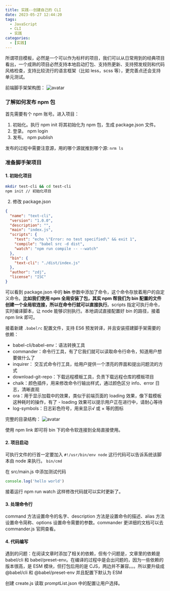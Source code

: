 ```yaml
---
title: 实践--创建自己的 CLI
date: 2023-05-27 12:44:20
tags:
  - JavaScript
  - CLI
  - 实践
categories:
  - [实践]
---
```


所谓项目模板，必然是一个可以作为标杆的项目，我们可以从日常用到的经典项目看出，一个成熟的项目必然支持本地启动打包、支持热更新、支持预发规则和代码风格检查，支持比较流行的语言框架（比如 less，scss 等），更完善点还会支持单元测试。

前端脚手架架构图：
![avatar]('https://p1-jj.byteimg.com/tos-cn-i-t2oaga2asx/gold-user-assets/2020/3/24/1710d1748ce55aeb~tplv-t2oaga2asx-zoom-in-crop-mark:4536:0:0:0.awebp')

### 了解如何发布 npm 包

首先需要有个 npm 账号。进入项目：
1. 初始化。执行 npm init 将其初始化为 npm 包，生成 package.json 文件。
2. 登录。 npm login
3. 发布。 npm publish
  
发布的过程中需要注意源，用的哪个源就推到哪个源:
`nrm ls`

### 准备脚手架项目

#### 1. 初始化项目
```bash
mkdir test-cli && cd test-cli
npm init // 初始化项目
```

2. 修改 package.json
```json
{
  "name": "text-cli",
  "version": "1.0.0",
  "description": "",
  "main": "index.js",
  "scripts": {
    "test": "echo \"Error: no test specified\" && exit 1",
    "compile": "babel src -d dist",
    "watch": "npm run compile -- --watch"
  },
  "bin": {
    "text-cli": "./dist/index.js"
  },
  "author": "zdj",
  "license": "ISC"
}

```

可以看到 package.json 中的 **bin** 参数中添加了命令，这个命令存放着用户的自定义命令。**比如我们使用 npm 全局安装了包，其实 npm 帮我们为 bin 配置的文件创建一个全局软连接，所以在命令行就可以直接执行**。scripts 指定可执行命令，实时编译脚本，让 node 能够识别执行。本地调试直接配置好 bin 的路径，接着 npm link 即可。

接着新建 `.babelrc` 配置文件，支持 ES6 预发转译，并且安装搭建脚手架需要的依赖：
- babel-cli/babel-env：语法转换工具
- commander：命令行工具，有了它我们就可以读取命令行命令，知道用户想要做什么了
- inquirer： 交互式命令行工具，给用户提供一个漂亮的界面和提出问题流的方式
- download-git-repo：下载远程模板工具，负责下载远程仓库的模板项目
- chalk：颜色插件，用来修改命令行输出样式，通过颜色区分 info、error 日志，清晰直观
- ora：用于显示加载中的效果，类似于前端页面的 loading 效果，像下载模板这种耗时的操作，有了 - loading 效果可以提示用户正在进行中，请耐心等待
- log-symbols：日志彩色符号，用来显示√ 或 × 等的图标


完整的目录结构：
![avatar]('https://p1-jj.byteimg.com/tos-cn-i-t2oaga2asx/gold-user-assets/2020/3/24/1710d174c0923990~tplv-t2oaga2asx-zoom-in-crop-mark:4536:0:0:0.awebp')

使用 npm link 即可将 bin 下的命令软连接到全局直接使用。

#### 2. 项目启动
可执行文件的行首一定要加入 `#!/usr/bin/env node` 这行代码可以告诉系统该脚本由 node 来执行。
`bin/cmd`

在 src/main.js 中添加测试代码
```js
console.log('hello world')
```
接着运行 npm run watch 这样修改代码就可以实时更新了。

#### 3. 处理命令行
command 方法设置命令的名字、description 方法是设置命令的描述、alias 方法设置命令简称、options 设置命令需要的参数。commander 更详细的文档可以去 commander.js 官网查看。

#### 4. 代码编写

遇到的问题：在阅读文章时添加了相关的依赖，但有个问题是，文章里的依赖是 babel/cli 和 babel/preset-env。在编译的过程中是会出问题的，因为一些依赖的版本很高，是 ESM 模块，但打包后用的是 CJS，两边并不兼容。。。所以要升级成 @babel/cli 和 @babel/preset-env 并且配置下默认为 ESM

创建 create.js 读取 promptList.json 中的配置让用户选择。